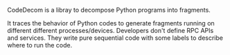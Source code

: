 CodeDecom is a libray to decompose Python programs into fragments.

It traces the behavior of Python codes to generate fragments running
on different different processes/devices.  Developers don't define RPC
APIs and services.  They write pure sequential code with some
labels to describe where to run the code.

